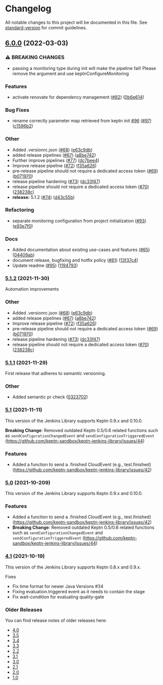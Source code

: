 # Changelog

All notable changes to this project will be documented in this file. See [standard-version](https://github.com/conventional-changelog/standard-version) for commit guidelines.

## [6.0.0](https://github.com/keptn-sandbox/keptn-jenkins-library/compare/5.1.1...6.0.0) (2022-03-03)


### ⚠ BREAKING CHANGES

* passing a monitoring type during init will make the pipeline fail! Please remove the argument and use keptnConfigureMonitoring

### Features

* activate renovate for dependency management ([#82](https://github.com/keptn-sandbox/keptn-jenkins-library/issues/82)) ([0b6e614](https://github.com/keptn-sandbox/keptn-jenkins-library/commit/0b6e614284cb5b8f4ecbe57760bd719a3df54d76))


### Bug Fixes

* rename correctly parameter map retrieved from keptn init [#96](https://github.com/keptn-sandbox/keptn-jenkins-library/issues/96) ([#97](https://github.com/keptn-sandbox/keptn-jenkins-library/issues/97)) ([c1596b2](https://github.com/keptn-sandbox/keptn-jenkins-library/commit/c1596b20a4f02c6ed45ef630a2f39a97a27eddfb))


### Other

* Added .versionrc.json ([#68](https://github.com/keptn-sandbox/keptn-jenkins-library/issues/68)) ([e63c9db](https://github.com/keptn-sandbox/keptn-jenkins-library/commit/e63c9dbb9b4ce36b812675f1f00714796d39c02a))
* added release pipelines ([#67](https://github.com/keptn-sandbox/keptn-jenkins-library/issues/67)) ([a8be742](https://github.com/keptn-sandbox/keptn-jenkins-library/commit/a8be74239ac1b79eee31e7ec2fe07004e6efb4ee))
* Further improve pipelines ([#77](https://github.com/keptn-sandbox/keptn-jenkins-library/issues/77)) ([dc7bee4](https://github.com/keptn-sandbox/keptn-jenkins-library/commit/dc7bee4d1c64439a614af09a65db0535b2955e2d))
* Improve release pipeline ([#72](https://github.com/keptn-sandbox/keptn-jenkins-library/issues/72)) ([f35a626](https://github.com/keptn-sandbox/keptn-jenkins-library/commit/f35a62668b946f2ab4050279cdfa4447f9526f6d))
* pre-release pipeline should not require a dedicated access token ([#69](https://github.com/keptn-sandbox/keptn-jenkins-library/issues/69)) ([b071970](https://github.com/keptn-sandbox/keptn-jenkins-library/commit/b071970f6dadf612b0715900a17cf76832339d04))
* release pipeline hardening ([#73](https://github.com/keptn-sandbox/keptn-jenkins-library/issues/73)) ([dc33f47](https://github.com/keptn-sandbox/keptn-jenkins-library/commit/dc33f47fc3109b223b93e398e9b1822ff0e56968))
* release pipeline should not require a dedicated access token ([#70](https://github.com/keptn-sandbox/keptn-jenkins-library/issues/70)) ([238238c](https://github.com/keptn-sandbox/keptn-jenkins-library/commit/238238cf0a0bea02322c4f592d0dea61e99d6fa4))
* **release:** 5.1.2 ([#74](https://github.com/keptn-sandbox/keptn-jenkins-library/issues/74)) ([d43c55b](https://github.com/keptn-sandbox/keptn-jenkins-library/commit/d43c55bdc960591ff16a26bd53e6ecdad58fbe3d))


### Refactoring

* separate monitoring configuration from project initialization ([#93](https://github.com/keptn-sandbox/keptn-jenkins-library/issues/93)) ([e93e7f0](https://github.com/keptn-sandbox/keptn-jenkins-library/commit/e93e7f055119e23e95e98f778fcba0da15985616))


### Docs

* Added documentation about existing use-cases and features ([#65](https://github.com/keptn-sandbox/keptn-jenkins-library/issues/65)) ([04409ab](https://github.com/keptn-sandbox/keptn-jenkins-library/commit/04409ab1d9ab3e1a9dfa19a3b2a43cff7f77f230))
* document release, bugfixing and hotfix policy ([#81](https://github.com/keptn-sandbox/keptn-jenkins-library/issues/81)) ([13f37c4](https://github.com/keptn-sandbox/keptn-jenkins-library/commit/13f37c4a9194fa25d9cf965242dda72ccabcd6ac))
* Update readme ([#95](https://github.com/keptn-sandbox/keptn-jenkins-library/issues/95)) ([1194793](https://github.com/keptn-sandbox/keptn-jenkins-library/commit/1194793d522816e30df4296ff59d73c8221e97ff))

### [5.1.2](https://github.com/keptn-sandbox/keptn-jenkins-library/compare/5.1.1...5.1.2) (2021-11-30)

Automation improvements

### Other

* Added .versionrc.json ([#68](https://github.com/keptn-sandbox/keptn-jenkins-library/issues/68)) ([e63c9db](https://github.com/keptn-sandbox/keptn-jenkins-library/commit/e63c9dbb9b4ce36b812675f1f00714796d39c02a))
* added release pipelines ([#67](https://github.com/keptn-sandbox/keptn-jenkins-library/issues/67)) ([a8be742](https://github.com/keptn-sandbox/keptn-jenkins-library/commit/a8be74239ac1b79eee31e7ec2fe07004e6efb4ee))
* Improve release pipeline ([#72](https://github.com/keptn-sandbox/keptn-jenkins-library/issues/72)) ([f35a626](https://github.com/keptn-sandbox/keptn-jenkins-library/commit/f35a62668b946f2ab4050279cdfa4447f9526f6d))
* pre-release pipeline should not require a dedicated access token ([#69](https://github.com/keptn-sandbox/keptn-jenkins-library/issues/69)) ([b071970](https://github.com/keptn-sandbox/keptn-jenkins-library/commit/b071970f6dadf612b0715900a17cf76832339d04))
* release pipeline hardening ([#73](https://github.com/keptn-sandbox/keptn-jenkins-library/issues/73)) ([dc33f47](https://github.com/keptn-sandbox/keptn-jenkins-library/commit/dc33f47fc3109b223b93e398e9b1822ff0e56968))
* release pipeline should not require a dedicated access token ([#70](https://github.com/keptn-sandbox/keptn-jenkins-library/issues/70)) ([238238c](https://github.com/keptn-sandbox/keptn-jenkins-library/commit/238238cf0a0bea02322c4f592d0dea61e99d6fa4))

### [5.1.1](https://github.com/keptn-sandbox/keptn-jenkins-library/compare/5.1...5.1.1) (2021-11-29)

First release that adheres to semantic versioning.
### Other

* Added semantic pr check ([0323702](https://github.com/keptn-sandbox/keptn-jenkins-library/commit/0323702da4f8bf7922003e42ca02ba3fe61e1753))

### [5.1](https://github.com/keptn-sandbox/keptn-jenkins-library/compare/5.0...5.1) (2021-11-11)

This version of the Jenkins Library supports Keptn 0.9.x and 0.10.0.

**Breaking Change**: Removed outdated Keptn 0.5/0.6 related functions such as `sendConfigurationChangedEvent` and `sendConfigurationTriggeredEvent` (https://github.com/keptn-sandbox/keptn-jenkins-library/issues/44)
### Features

* Added a function to send a .finished CloudEvent (e.g., test.finished) (https://github.com/keptn-sandbox/keptn-jenkins-library/issues/42)



### [5.0](https://github.com/keptn-sandbox/keptn-jenkins-library/compare/4.1...5.0) (2021-10-209)

This version of the Jenkins Library supports Keptn 0.9.x and 0.10.0.

### Features

* Added a function to send a .finished CloudEvent (e.g., test.finished) (https://github.com/keptn-sandbox/keptn-jenkins-library/issues/42)
* **Breaking Change**: Removed outdated Keptn 0.5/0.6 related functions such as `sendConfigurationChangedEvent` and `sendConfigurationTriggeredEvent` (https://github.com/keptn-sandbox/keptn-jenkins-library/issues/44)



### [4.1](https://github.com/keptn-sandbox/keptn-jenkins-library/compare/4.0...4.1) (2021-10-19)

This version of the Jenkins Library supports Keptn 0.8.x and 0.9.x.

Fixes

* Fix time format for newer Java Versions #34 
* Fixing evaluation.triggered event as it needs to contain the stage
* Fix wait-condition for evaluating quality-gate

### Older Releases

You can find release notes of older releases here: 

* [4.0](https://github.com/keptn-sandbox/keptn-jenkins-library/releases/tag/4.0)
* [3.5](https://github.com/keptn-sandbox/keptn-jenkins-library/releases/tag/3.5)
* [3.4](https://github.com/keptn-sandbox/keptn-jenkins-library/releases/tag/3.4)
* [3.3](https://github.com/keptn-sandbox/keptn-jenkins-library/releases/tag/3.3)
* [2.2](https://github.com/keptn-sandbox/keptn-jenkins-library/releases/tag/2.2)
* [3.1](https://github.com/keptn-sandbox/keptn-jenkins-library/releases/tag/3.1)
* [3.0](https://github.com/keptn-sandbox/keptn-jenkins-library/releases/tag/3.0)
* [2.1](https://github.com/keptn-sandbox/keptn-jenkins-library/releases/tag/2.1)
* [2.0](https://github.com/keptn-sandbox/keptn-jenkins-library/releases/tag/2.0)
* [1.0](https://github.com/keptn-sandbox/keptn-jenkins-library/releases/tag/1.0)
